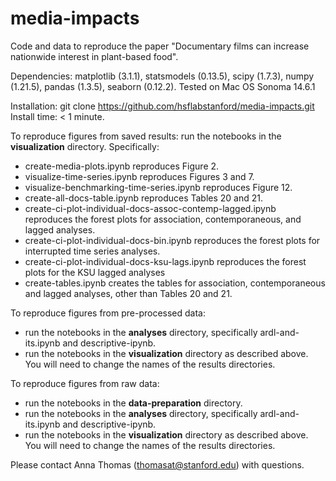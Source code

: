 # media-impacts
Code and data to reproduce the paper "Documentary films can increase nationwide interest in plant-based food".

Dependencies: matplotlib (3.1.1), statsmodels (0.13.5), scipy (1.7.3), numpy (1.21.5), pandas (1.3.5), seaborn (0.12.2).
Tested on Mac OS Sonoma 14.6.1

Installation: git clone https://github.com/hsflabstanford/media-impacts.git
Install time: < 1 minute. 

To reproduce figures from saved results: 
run the notebooks in the **visualization** directory. Specifically:
- create-media-plots.ipynb reproduces Figure 2.
- visualize-time-series.ipynb reproduces Figures 3 and 7.
- visualize-benchmarking-time-series.ipynb reproduces Figure 12.
- create-all-docs-table.ipynb reproduces Tables 20 and 21.
- create-ci-plot-individual-docs-assoc-contemp-lagged.ipynb reproduces the forest plots for association, contemporaneous, and lagged analyses.
- create-ci-plot-individual-docs-bin.ipynb reproduces the forest plots for interrupted time series analyses.
- create-ci-plot-individual-docs-ksu-lags.ipynb reproduces the forest plots for the KSU lagged analyses 
- create-tables.ipynb creates the tables for association, contemporaneous and lagged analyses, other than Tables 20 and 21.

To reproduce figures from pre-processed data: 
- run the notebooks in the **analyses** directory, specifically ardl-and-its.ipynb and descriptive-ipynb.
- run the notebooks in the **visualization** directory as described above. You will need to change the names of the results directories.

To reproduce figures from raw data: 
- run the notebooks in the **data-preparation** directory.
- run the notebooks in the **analyses** directory, specifically ardl-and-its.ipynb and descriptive-ipynb.
- run the notebooks in the **visualization** directory as described above. You will need to change the names of the results directories.

Please contact Anna Thomas (thomasat@stanford.edu) with questions. 


